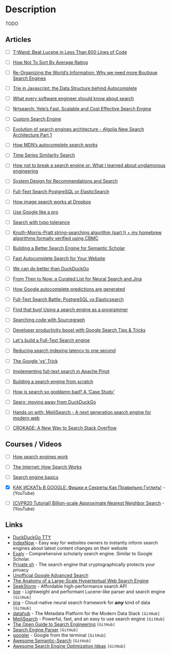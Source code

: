 # Description

TODO


## Articles

- [ ] [T-Wand: Beat Lucene in Less Than 600 Lines of Code](https://yyhh.org/blog/2021/11/t-wand-beat-lucene-in-less-than-600-lines-of-code/)
- [ ] [How Not To Sort By Average Rating](https://www.evanmiller.org/how-not-to-sort-by-average-rating.html)
- [ ] [Re-Organizing the World’s Information: Why we need more Boutique Search Engines](https://sariazout.mirror.xyz/7gSSTJ96SEyvXeljymglO3zN4H6DCgVnrNZq8_2NX1A)
- [ ] [Trie in Javascript: the Data Structure behind Autocomplete](https://stackfull.dev/trie-in-javascript-the-data-structure-behind-autocomplete)
- [ ] [What every software engineer should know about search](https://scribe.rip/p/what-every-software-engineer-should-know-about-search-27d1df99f80d)
- [ ] [Nrtsearch: Yelp’s Fast, Scalable and Cost Effective Search Engine](https://engineeringblog.yelp.com/2021/09/nrtsearch-yelps-fast-scalable-and-cost-effective-search-engine.html)
- [ ] [Custom Search Engine](https://jpreston.xyz/custom-search-engine.html)
- [ ] [Evolution of search engines architecture - Algolia New Search Architecture Part 1](http://highscalability.com/blog/2021/8/2/evolution-of-search-engines-architecture-algolia-new-search.html)
- [ ] [How MDN’s autocomplete search works](https://hacks.mozilla.org/2021/08/mdns-autocomplete-search/)
- [ ] [Time Series Similarity Search](https://www.pinecone.io/docs/examples/time-series/)
- [ ] [How not to break a search engine or: What I learned about unglamorous engineering](https://about.sourcegraph.com/blog/how-not-to-break-a-search-engine-unglamorous-engineering/)
- [ ] [System Design for Recommendations and Search](https://eugeneyan.com/writing/system-design-for-discovery/)
- [ ] [Full-Text Search PostgreSQL or ElasticSearch](https://fueled.com/the-cache/posts/backend/fulltext-search-postgresql-vs-elasticsearch/)
- [ ] [How image search works at Dropbox](https://dropbox.tech/machine-learning/how-image-search-works-at-dropbox)
- [ ] [Use Google like a pro](https://markodenic.com/use-google-like-a-pro/)
- [ ] [Search with typo tolerance](https://tomekdev.com/posts/search-with-typo-tolerance)
- [ ] [Knuth-Morris-Pratt string-searching algorithm (part I) + my homebrew algorithms formally verified using CBMC](https://yurichev.com/news/20210121_Knuth_Morris_Pratt_1/)
- [ ] [Building a Better Search Engine for Semantic Scholar](https://medium.com/ai2-blog/building-a-better-search-engine-for-semantic-scholar-ea23a0b661e7)
- [ ] [Fast Autocomplete Search for Your Website](https://24ways.org/2018/fast-autocomplete-search-for-your-website/)
- [ ] [We can do better than DuckDuckGo](https://drewdevault.com/2020/11/17/Better-than-DuckDuckGo.html)
- [ ] [From Then to Now: a Curated List for Neural Search and Jina](https://hanxiao.io/2020/10/19/A-Curated-List-of-Neural-Search-and-Jina-Framework-Designs/)
- [ ] [How Google autocomplete predictions are generated](https://blog.google/products/search/how-google-autocomplete-predictions-work/)
- [ ] [Full-Text Search Battle: PostgreSQL vs Elasticsearch](https://www.rocky.dev/full-text-search)
- [ ] [Find that bug! Using a search engine as a programmer](https://codewithoutrules.com/2020/08/17/search-engine-programmers/)
- [ ] [Searching code with Sourcegraph](https://lwn.net/Articles/828748/)
- [ ] [Developer productivity boost with Google Search Tips & Tricks](https://www.avanderlee.com/optimization/developer-productivity-boost-with-google-search-tips-tricks/)
- [ ] [Let's build a Full-Text Search engine](https://artem.krylysov.com/blog/2020/07/28/lets-build-a-full-text-search-engine/)
- [ ] [Reducing search indexing latency to one second](https://blog.twitter.com/engineering/en_us/topics/infrastructure/2020/reducing-search-indexing-latency-to-one-second)
- [ ] [The Google ‘vs’ Trick](https://medium.com/applied-data-science/the-google-vs-trick-618c8fd5359f)
- [ ] [Implementing full-text search in Apache Pinot](https://medium.com/apache-pinot-developer-blog/text-analytics-on-apache-pinot-cbf5c45d282c)
- [ ] [Building a search engine from scratch](https://0x65.dev/blog/2019-12-06/building-a-search-engine-from-scratch.html)
- [ ] [How is search so goddamn bad? A 'Case Study'](https://svilentodorov.xyz/blog/bad-search/)
- [ ] [Searx: moving away from DuckDuckGo](https://sagrista.info/blog/2021/searx-or-duckduckgo/)
- [ ] [Hands on with: MeiliSearch - A next generation search engine for modern web](https://codefibershq.com/blog/hands-on-meilisearch-a-next-generation-search-engine-for-modern-web)
- [ ] [CROKAGE: A New Way to Search Stack Overflow](https://stackoverflow.blog/2019/08/14/crokage-a-new-way-to-search-stack-overflow/)


## Courses / Videos

- [ ] [How search engines work](https://youtu.be/3CgJRdJetiw)
- [ ] [The Internet: How Search Works](https://youtu.be/LVV_93mBfSU)
- [ ] [Search engine basics](https://youtu.be/Y2J7sVpmeq8)
- [x] [КАК ИСКАТЬ В GOOGLE: Фишки и Секреты Как Правильно Гуглить!](https://youtu.be/Zi3GY0CopZQ) - (YouTube)
- [ ] [[CVPR20 Tutorial] Billion-scale Approximate Nearest Neighbor Search](https://youtu.be/SKrHs03i08Q) - (YouTube)


## Links

- [DuckDuckGo TTY](https://duckduckgo.com/tty/)
- [IndexNow](https://www.indexnow.org/) - Easy way for websites owners to instantly inform search engines about latest content changes on their website
- [Exaly](https://exaly.com/) - Comprehensive scholarly search engine. Similar to Google Scholar.
- [Private sh](https://private.sh/) - The search engine that cryptographically protects your privacy
- [Unofficial Google Advanced Search](http://jwebnet.net/advancedgooglesearch.html)
- [The Anatomy of a Large-Scale Hypertextual Web Search Engine](http://infolab.stanford.edu/~backrub/google.html)
- [SeekStorm](https://seekstorm.com/) - Affordable high-performance search API
- [liqe](https://github.com/gajus/liqe) - Lightweight and performant Lucene-like parser and search engine `[GitHub]`
- [jina](https://github.com/jina-ai/jina) - Cloud-native neural search framework for 𝙖𝙣𝙮 kind of data `[GitHub]`
- [datahub](https://github.com/linkedin/datahub) - The Metadata Platform for the Modern Data Stack `[GitHub]`
- [MeiliSearch](https://github.com/meilisearch/MeiliSearch) - Powerful, fast, and an easy to use search engine `[GitHub]`
- [The Open Guide to Search Engineering](https://github.com/open-guides/og-search-engineering) `[GitHub]`
- [Search Engine Parser](https://github.com/bisohns/search-engine-parser) `[GitHub]`
- [googler](https://github.com/jarun/googler) - Google from the terminal `[GitHub]`
- [Awesome Semantic-Search](https://github.com/Agrover112/awesome-semantic-search) `[GitHub]`
- [Awesome Search Engine Optimization Ideas](https://github.com/thospfuller/awesome-search-engine-optimization) `[GitHub]`
